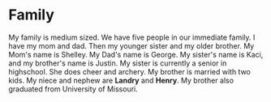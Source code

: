 <!DOCTYPE html>
<html>
<head>
<link rel="stylesheet" href="mystyle.css">
</head>
<body>
<h1><b>Family</b></h1>
<p>My family is medium sized. We have five people in our immediate family. I have my mom and dad. Then my younger sister and my older brother. My Mom's name is Shelley. My Dad's name is George. My sister's name is Kaci, and my brother's name is Justin. My sister is currently a senior in highschool. She does cheer and archery. My brother is married with two kids. My niece and nephew are <b>Landry</b> and <b>Henry</b>. My brother also graduated from University of Missouri.</p>
     

</body>
</html>
